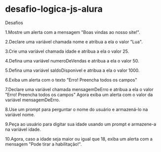 # desafio-logica-js-alura
 Desafios
 
1.Mostre um alerta com a mensagem "Boas vindas ao nosso site!".

2.Declare uma variável chamada nome e atribua a ela o valor "Lua".

3.Crie uma variável chamada idade e atribua a ela o valor 25.

4.Defina uma variável numeroDeVendas e atribua a ela o valor 50.

5.Defina uma variável saldoDisponivel e atribua a ela o valor 1000.

6.Exiba um alerta com o texto "Erro! Preencha todos os campos"

7.Declare uma variável chamada mensagemDeErro e atribua a ela o valor "Erro! Preencha todos os campos" Agora exiba um alerta com o valor da variável mensagemDeErro.

8.Use um prompt para perguntar o nome do usuário e armazená-lo na variável nome.

9.Peça ao usuário para digitar sua idade usando um prompt e armazene-a na variável idade.

10.Agora, caso a idade seja maior ou igual que 18, exiba um alerta com a mensagem "Pode tirar a habilitação!".


